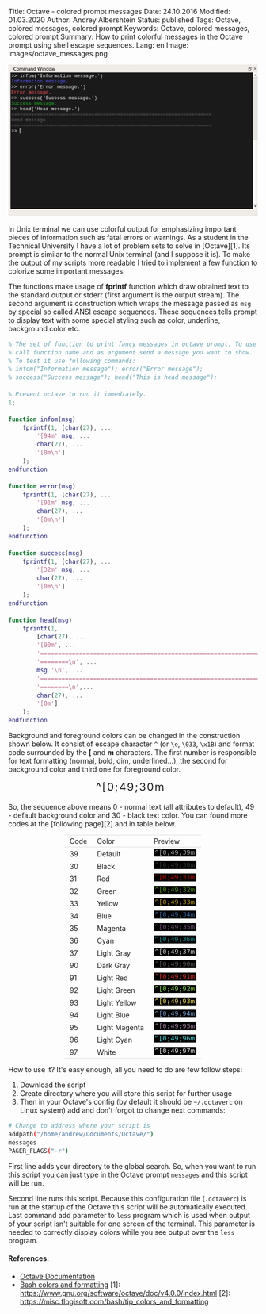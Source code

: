 Title: Octave - colored prompt messages
Date: 24.10.2016
Modified: 01.03.2020
Author: Andrey Albershtein
Status: published
Tags: Octave, colored messages, colored prompt
Keywords: Octave, colored messages, colored prompt
Summary: How to print colorful messages in the Octave prompt using shell escape sequences.
Lang: en
Image: images/octave_messages.png

![Octave Prompt with colors](images/octave_messages.png)

In Unix terminal we can use colorful output for emphasizing important pieces of 
information such as fatal errors or warnings. As a student in the Technical
University I have a lot of problem sets to solve in [Octave][1]. Its prompt is
similar to the normal Unix terminal (and I suppose it is). To make the output of
my scripts more readable I tried to implement a few function to colorize some
important messages.

The functions make usage of **fprintf** function which draw obtained text to the 
standard output or stderr (first argument is the output stream). The second
argument is construction which wraps the message passed as `msg` by special so
called ANSI escape sequences. These sequences tells prompt to display text with
some special styling such as color, underline, background color etc.

```matlab
% The set of function to print fancy messages in octave prompt. To use it just 
% call function name and as argument send a message you want to show.
% To test it use following commands:
% infom("Information message"); error("Error message"); 
% success("Success message"); head("This is head message");

% Prevent octave to run it immediately.
1;

function infom(msg)
    fprintf(1, [char(27), ...
        '[94m' msg, ...
        char(27), ...
        '[0m\n']
    );
endfunction

function error(msg)
    fprintf(1, [char(27), ...
        '[91m' msg, ...
        char(27), ...
        '[0m\n']
    );
endfunction

function success(msg)
    fprintf(1, [char(27), ...
        '[32m' msg, ...
        char(27), ...
        '[0m\n']
    );
endfunction

function head(msg)
    fprintf(1, 
        [char(27), ...
        '[90m', ...
        '==============================================================', ...
        '========\n', ...
        msg '\n', ...
        '==============================================================', ...
        '========\n',...
        char(27), ...
        '[0m']
    );
endfunction
```

Background and foreground colors can be changed in the construction shown below.
It consist of escape character `^` (or `\e`, `\033`, `\x1B`) and format
code surrounded by the **[** and **m** characters. The first number is
responsible for text formatting (normal, bold, dim, underlined...), the second
for background color and third one for foreground color. 

<div style="width: 150px; margin: 0 auto; font-size: 22px; padding: 0px 0px 5px
0px; letter-spacing: 2px;">
    ^[0;49;30m
</div>

So, the sequence above means 0 - normal text (all attributes to default), 49 -
default background color and 30 - black text color. You can found more codes at
the [following page][2] and in table below.

<style>
/* DivTable.com */
.divTable{
    display: table;
    margin: 0 auto;
    border-top: 1px #DEDEDE solid;
    border-bottom: 1px #DEDEDE solid;
    margin-top: 10px;
    margin-bottom: 10px;
}

.divTableRow {
    display: table-row;
}
.divTableHeading {
    display: table-header-group;
    background-color: #EEE;
    font-weight: bold;
}

.divTableCell, .divTableHead {
    display: table-cell;
    padding: 3px 10px;
}

.divTableHead {
    border-bottom: 1px #DEDEDE solid
}

.divTableBody {
    display: table-row-group;
};
</style>

<div class="divTable">
<div class="divTableBody">
<div class="divTableRow">
<div class="divTableHead">Code</div>
<div class="divTableHead">Color</div>
<div class="divTableHead">Preview</div>
</div>
<div class="divTableRow">
<div class="divTableCell">39</div>
<div class="divTableCell">Default</div>
<div class="divTableCell">
  <img alt="Colors in the bash" src="./images/bash_colors/39.png" />
</div>
</div>
<div class="divTableRow">
<div class="divTableCell">30</div>
<div class="divTableCell">Black</div>
<div class="divTableCell">
  <img alt="Exapmle of colors in bash" src="./images/bash_colors/30.png" />
</div>
</div>
<div class="divTableRow">
<div class="divTableCell">31</div>
<div class="divTableCell">Red</div>
<div class="divTableCell">
  <img alt="Example of colorful output in bash" src="./images/bash_colors/31.png" />
</div>
</div>
<div class="divTableRow">
<div class="divTableCell">32</div>
<div class="divTableCell">Green</div>
<div class="divTableCell">
  <img alt="Example of colorful output in bash" src="./images/bash_colors/32.png" />
</div>
</div>
<div class="divTableRow">
<div class="divTableCell">33</div>
<div class="divTableCell">Yellow</div>
<div class="divTableCell">
  <img alt="Example of colorful output in bash" src="./images/bash_colors/33.png" />
</div>
</div>
<div class="divTableRow">
<div class="divTableCell">34</div>
<div class="divTableCell">Blue</div>
<div class="divTableCell">
  <img alt="Example of colorful output in bash" src="./images/bash_colors/34.png" />
</div>
</div>
<div class="divTableRow">
<div class="divTableCell">35</div>
<div class="divTableCell">Magenta</div>
<div class="divTableCell">
  <img alt="Example of colorful output in bash" src="./images/bash_colors/35.png" />
</div>
</div>
<div class="divTableRow">
<div class="divTableCell">36</div>
<div class="divTableCell">Cyan</div>
<div class="divTableCell">
  <img alt="Example of colorful output in bash" src="./images/bash_colors/36.png" />
</div>
</div>
<div class="divTableRow">
<div class="divTableCell">37</div>
<div class="divTableCell">Light Gray</div>
<div class="divTableCell">
  <img alt="Example of colorful output in bash" src="./images/bash_colors/37.png" />
</div>
</div>
<div class="divTableRow">
<div class="divTableCell">90</div>
<div class="divTableCell">Dark Gray</div>
<div class="divTableCell">
  <img alt="Example of colorful output in bash" src="./images/bash_colors/90.png" />
</div>
</div>
<div class="divTableRow">
<div class="divTableCell">91</div>
<div class="divTableCell">Light Red</div>
<div class="divTableCell">
  <img alt="Example of colorful output in bash" src="./images/bash_colors/91.png" />
</div>
</div>
<div class="divTableRow">
<div class="divTableCell">92</div>
<div class="divTableCell">Light Green</div>
<div class="divTableCell">
  <img alt="Example of colorful output in bash" src="./images/bash_colors/92.png" />
</div>
</div>
<div class="divTableRow">
<div class="divTableCell">93</div>
<div class="divTableCell">Light Yellow</div>
<div class="divTableCell">
  <img alt="Example of colorful output in bash" src="./images/bash_colors/93.png" />
</div>
</div>
<div class="divTableRow">
<div class="divTableCell">94</div>
<div class="divTableCell">Light Blue</div>
<div class="divTableCell">
  <img alt="Example of colorful output in bash" src="./images/bash_colors/94.png" />
</div>
</div>
<div class="divTableRow">
<div class="divTableCell">95</div>
<div class="divTableCell">Light Magenta</div>
<div class="divTableCell">
  <img alt="Example of colorful output in bash" src="./images/bash_colors/95.png" />
</div>
</div>
<div class="divTableRow">
<div class="divTableCell">96</div>
<div class="divTableCell">Light Cyan</div>
<div class="divTableCell">
  <img alt="Example of colorful output in bash" src="./images/bash_colors/96.png" />
</div>
</div>
<div class="divTableRow">
<div class="divTableCell">97</div>
<div class="divTableCell">White</div>
<div class="divTableCell">
  <img alt="Example of colorful output in bash" src="./images/bash_colors/97.png" />
</div>
</div>
</div>
</div>

How to use it? It's easy enough, all you need to do are few follow steps:

1. Download the script
2. Create directory where you will store this script for further usage
3. Then in your Octave's config (by default it should be `~/.octaverc` on Linux
   system) add and don't forgot to change next commands:

```bash
# Change to address where your script is
addpath("/home/andrew/Documents/Octave/")
messages
PAGER_FLAGS("-r")
```

First line adds your directory to the global search. So, when you want to run
this script you can just type in the Octave prompt `messages` and this script 
will be run.

Second line runs this script. Because this configuration file (`.octaverc`) is 
run at the startup of the Octave this script will be automatically executed.
Last command add parameter to `less` program which is used when output of your
script isn't suitable for one screen of the terminal. This parameter is needed
to correctly display colors while you see output over the `less` program.

#### References: ####

- [Octave Documentation](https://www.gnu.org/software/octave/doc/v4.0.0/index.html)
- [Bash colors and
  formatting](http://misc.flogisoft.com/bash/tip_colors_and_formatting)
[1]: https://www.gnu.org/software/octave/doc/v4.0.0/index.html
[2]: https://misc.flogisoft.com/bash/tip_colors_and_formatting 
